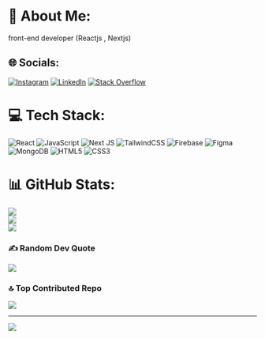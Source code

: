 # 💫 About Me:
front-end developer (Reactjs , Nextjs)


## 🌐 Socials:
[![Instagram](https://img.shields.io/badge/Instagram-%23E4405F.svg?logo=Instagram&logoColor=white)](https://instagram.com/parsa.shams.gg) [![LinkedIn](https://img.shields.io/badge/LinkedIn-%230077B5.svg?logo=linkedin&logoColor=white)](https://linkedin.com/in/https://www.linkedin.com/in/parsa-shams-68b96422b) [![Stack Overflow](https://img.shields.io/badge/-Stackoverflow-FE7A16?logo=stack-overflow&logoColor=white)](https://stackoverflow.com/users/Parsa-pt) 

# 💻 Tech Stack:
![React](https://img.shields.io/badge/react-%2320232a.svg?style=for-the-badge&logo=react&logoColor=%2361DAFB) ![JavaScript](https://img.shields.io/badge/javascript-%23323330.svg?style=for-the-badge&logo=javascript&logoColor=%23F7DF1E) ![Next JS](https://img.shields.io/badge/Next-black?style=for-the-badge&logo=next.js&logoColor=white) ![TailwindCSS](https://img.shields.io/badge/tailwindcss-%2338B2AC.svg?style=for-the-badge&logo=tailwind-css&logoColor=white) ![Firebase](https://img.shields.io/badge/firebase-%23039BE5.svg?style=for-the-badge&logo=firebase) 	![Figma](https://img.shields.io/badge/figma-%23F24E1E.svg?style=for-the-badge&logo=figma&logoColor=white) ![MongoDB](https://img.shields.io/badge/MongoDB-%234ea94b.svg?style=for-the-badge&logo=mongodb&logoColor=white) ![HTML5](https://img.shields.io/badge/html5-%23E34F26.svg?style=for-the-badge&logo=html5&logoColor=white) ![CSS3](https://img.shields.io/badge/css3-%231572B6.svg?style=for-the-badge&logo=css3&logoColor=white)
# 📊 GitHub Stats:
![](https://github-readme-stats.vercel.app/api?username=Parsa-pt&theme=react&hide_border=false&include_all_commits=false&count_private=false)<br/>
![](https://github-readme-streak-stats.herokuapp.com/?user=Parsa-pt&theme=react&hide_border=false)<br/>
![](https://github-readme-stats.vercel.app/api/top-langs/?username=Parsa-pt&theme=react&hide_border=false&include_all_commits=false&count_private=false&layout=compact)

### ✍️ Random Dev Quote
![](https://quotes-github-readme.vercel.app/api?type=horizontal&theme=tokyonight)

### 🔝 Top Contributed Repo
![](https://github-contributor-stats.vercel.app/api?username=Parsa-pt&limit=5&theme=tokyonight&combine_all_yearly_contributions=true)

---
[![](https://visitcount.itsvg.in/api?id=Parsa-pt&icon=5&color=11)](https://visitcount.itsvg.in)

<!-- Proudly created with GPRM ( https://gprm.itsvg.in ) -->
